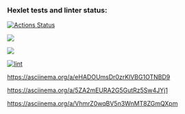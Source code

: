 ### Hexlet tests and linter status:
[![Actions Status](https://github.com/9lceHb/python-project-lvl1/workflows/hexlet-check/badge.svg)](https://github.com/9lceHb/python-project-lvl1/actions)

<a href="https://codeclimate.com/github/codeclimate/codeclimate/maintainability"><img src="https://api.codeclimate.com/v1/badges/a99a88d28ad37a79dbf6/maintainability" /></a>

<a href="https://codeclimate.com/github/codeclimate/codeclimate/test_coverage"><img src="https://api.codeclimate.com/v1/badges/a99a88d28ad37a79dbf6/test_coverage" /></a>

[![lint](https://github.com/9lceHb/python-project-lvl1/actions/workflows/lint.yml/badge.svg)](https://github.com/9lceHb/python-project-lvl1/actions/workflows/lint.yml)

https://asciinema.org/a/eHADOUmsDr0zrKlVBG1OTNBD9

https://asciinema.org/a/5ZA2mEURA2G5GutRz5Sw4JYj1

https://asciinema.org/a/VhmrZ0wqBV5n3WnMT8ZGmQXpm
